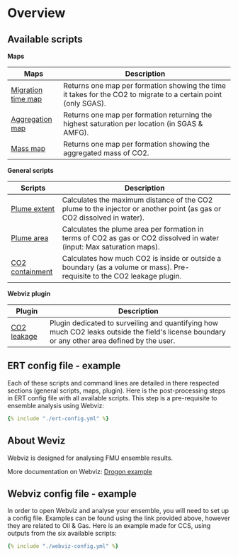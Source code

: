 # Overview


## Available scripts


**Maps**

| Maps      | Description |
| ----------- | ----------- |
| [Migration time map](../webviz/maps/mig-time.md)     | Returns one map per formation showing the time it takes for the CO2 to migrate to a certain point (only SGAS).|
| [Aggregation map](../webviz/maps/agg-map.md)   | Returns one map per formation returning the highest saturation per location (in SGAS & AMFG). |
| [Mass map](../webviz/maps/mass-map.md)   | Returns one map per formation showing the aggregated mass of CO2.         |

**General scripts**

| Scripts      | Description |
| ----------- | ----------- |
| [Plume extent](../webviz/scripts/plume-extent.md)      | Calculates the maximum distance of the CO2 plume to the injector or another point (as gas or CO2 dissolved in water).|
| [Plume area](../webviz/scripts/plume-area.md)   | Calculates the plume area per formation in terms of CO2 as gas or CO2 dissolved in water (input: Max saturation maps). |
| [CO2 containment](../webviz/scripts/co2-containment.md)   | Calculates how much CO2 is inside or outside a boundary (as a volume or mass). Pre-requisite to the CO2 leakage plugin.|

**Webviz plugin**

| Plugin      | Description |
| ----------- | ----------- |
| [CO2 leakage](../webviz/plugin/co2-leakage.md)   | Plugin dedicated to surveiling and quantifying how much CO2 leaks outside the field's license boundary or any other area defined by the user.|


## ERT config file - example

Each of these scripts and command lines are detailed in there respected sections (general scripts, maps, plugin). 
Here is the post-processing steps in ERT config file with all available scripts. This step is a pre-requisite to ensemble analysis using Webviz:

~~~ yaml title="Example of post-processing steps in ERT config file"
{% include "./ert-config.yml" %}
~~~


## About Weviz

Webviz is designed for analysing FMU ensemble results.

More documentation on Webviz: [Drogon example](https://webviz-subsurface-example.azurewebsites.net/how-was-this-made)


## Webviz config file - example

In order to open Webviz and analyse your ensemble, you will need to set up a config file. Examples can be found using the link provided above, however they are related to Oil & Gas. Here is an example made for CCS, using outputs from the six available scripts:

~~~ yaml title="Example of a Webviz config file"
{% include "./webviz-config.yml" %}
~~~